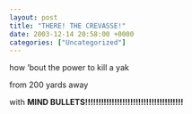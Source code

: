 ```yaml
---
layout: post
title: "THERE! THE CREVASSE!"
date: 2003-12-14 20:58:00 +0000
categories: ["Uncategorized"]
---
```


how ’bout the power to kill a yak

from 200 yards away

with **MIND BULLETS!!!!!!!!!!!!!!!!!!!!!!!!!!!!!!!!!!!!!**